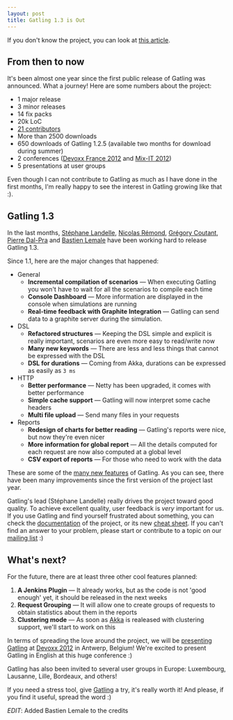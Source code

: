 ```yaml
---
layout: post
title: Gatling 1.3 is Out
---
```


If you don't know the project, you can look at [this article](/en/2012/04/01/gatling-:-stress-tool-made-efficient).

## From then to now

It's been almost one year since the first public release of Gatling was announced. What a journey! Here are some numbers about the project:

* 1 major release
* 3 minor releases
* 14 fix packs
* 20k LoC
* [21 contributors](https://github.com/excilys/gatling/graphs/contributors)
* More than 2500 downloads
* 650 downloads of Gatling 1.2.5 (available two months for download during summer)
* 2 conferences ([Devoxx France 2012](http://www.devoxx.com/display/FR12/Realiser+des+tests+de+charges+avec+Gatling) and [Mix-IT 2012](http://www.mix-it.fr/session/25/stresser-son-application-avec-gatling))
* 5 presentations at user groups

Even though I can not contribute to Gatling as much as I have done in the first months, I'm really happy to see the interest in Gatling growing like that :).

## Gatling 1.3

In the last months, [Stéphane Landelle](https://github.com/slandelle), [Nicolas Rémond](https://github.com/nire), [Grégory Coutant](https://github.com/gcoutant), [Pierre Dal-Pra](https://github.com/pdalpra) and [Bastien Lemale](https://github.com/excilys-blemale) have been working hard to release Gatling 1.3.

Since 1.1, here are the major changes that happened:

* General
	* __Incremental compilation of scenarios__ &mdash; When executing Gatling you won't have to wait for all the scenarios to compile each time
	* __Console Dashboard__ &mdash; More information are displayed in the console when simulations are running
	* __Real-time feedback with Graphite Integration__ &mdash; Gatling can send data to a graphite server during the simulation.
* DSL
	* __Refactored structures__ &mdash; Keeping the DSL simple and explicit is really important, scenarios are even more easy to read/write now
	* __Many new keywords__ &mdash; There are less and less things that cannot be expressed with the DSL
	* __DSL for durations__ &mdash; Coming from Akka, durations can be expressed as easily as `3 ms`
* HTTP
	* __Better performance__ &mdash; Netty has been upgraded, it comes with better performance
	* __Simple cache support__ &mdash; Gatling will now interpret some cache headers
	* __Multi file upload__ &mdash; Send many files in your requests
* Reports
	* __Redesign of charts for better reading__ &mdash; Gatling's reports were nice, but now they're even nicer
	* __More information for global report__ &mdash; All the details computed for each request are now also computed at a global level
	* __CSV export of reports__ &mdash; For those who need to work with the data

These are some of the [many new features](https://github.com/excilys/gatling/wiki/Changelog) of Gatling. As you can see, there have been many improvements since the first version of the project last year.

Gatling's lead (Stéphane Landelle) really drives the project toward good quality. To achieve excellent quality, user feedback is _very_ important for us. If you use Gatling and find yourself frustrated about something, you can check the [documentation](https://github.com/excilys/gatling/wiki) of the project, or its new [cheat sheet](http://galting-tool.org/cheat-sheet). If you can't find an answer to your problem, please start or contribute to a topic on our [mailing list](https://groups.google.com/forum/#!forum/gatling) :)

## What's next?

For the future, there are at least three other cool features planned: 

1. __A Jenkins Plugin__ &mdash; It already works, but as the code is not 'good enough' yet, it should be released in the next weeks
2. __Request Grouping__ &mdash; It will allow one to create groups of requests to obtain statistics about them in the reports
3. __Clustering mode__ &mdash; As soon as [Akka](http://akka.io) is realeased with clustering support, we'll start to work on this

In terms of spreading the love around the project, we will be [presenting Gatling](http://devoxx.com/display/DV12/Blast+your+webapp+with+Gatling) at [Devoxx 2012](http://devoxx.com) in Antwerp, Belgium! We're excited to present Gatling in English at this huge conference :)

Gatling has also been invited to several user groups in Europe: Luxembourg, Lausanne, Lille, Bordeaux, and others!

If you need a stress tool, give [Gatling](http://gatling-tool.org) a try, it's really worth it! And please, if you find it useful, spread the word :)

_EDIT_: Added Bastien Lemale to the credits
